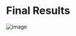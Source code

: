 # Final Results
![image](https://github.com/user-attachments/assets/7f244f84-2fc5-4e79-86f1-9e671853c97c)
